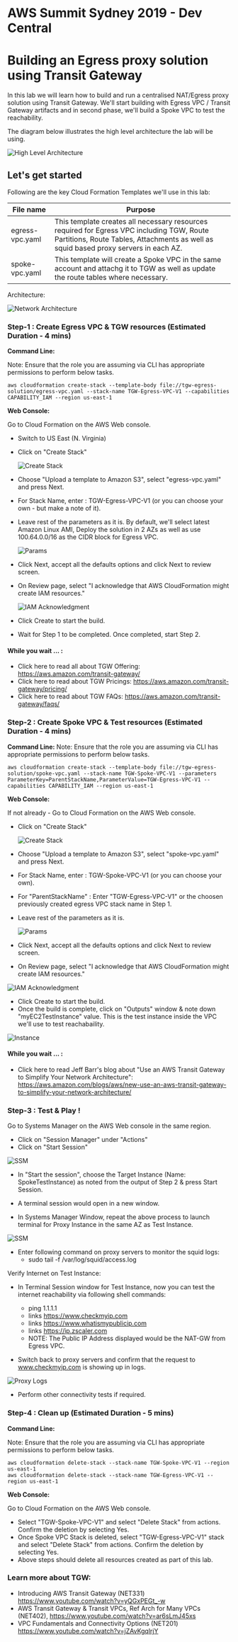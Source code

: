 # AWS Summit Sydney 2019 - Dev Central
# Building an Egress proxy solution using Transit Gateway
In this lab we will learn how to build and run a centralised NAT/Egress proxy solution using Transit Gateway. We'll start building with Egress VPC / Transit Gateway artifacts and in second phase, we'll build a Spoke VPC to test the reachability.

The diagram below illustrates the high level architecture the lab will be using. 

  ![High Level Architecture](tgw-egress-solution/images/lab-overview.png)

## Let's get started

Following are the key Cloud Formation Templates we'll use in this lab:

| File name | Purpose |
|-----------|---------|
|egress-vpc.yaml| This template creates all necessary resources required for Egress VPC including TGW, Route Partitions, Route Tables, Attachments as well as squid based proxy servers in each AZ.|
|spoke-vpc.yaml| This template will create a Spoke VPC in the same account and attachg it to TGW as well as update the route tables where necessary.|

Architecture:

![Network Architecture](tgw-egress-solution/images/lab-detailed.png)


### Step-1 : Create Egress VPC & TGW resources (Estimated Duration - 4 mins)
**Command Line:**

Note: Ensure that the role you are assuming via CLI has appropriate permissions to perform below tasks.

```
aws cloudformation create-stack --template-body file://tgw-egress-solution/egress-vpc.yaml --stack-name TGW-Egress-VPC-V1 --capabilities CAPABILITY_IAM --region us-east-1
```

**Web Console:**

Go to Cloud Formation on the AWS Web console.

- Switch to US East (N. Virginia)
- Click on "Create Stack"

  ![Create Stack](tgw-egress-solution/images/diagram1.png)

- Choose "Upload a template to Amazon S3", select "egress-vpc.yaml" and press Next.
- For Stack Name, enter : TGW-Egress-VPC-V1 (or you can choose your own - but make a note of it).
- Leave rest of the parameters as it is. By default, we'll select latest Amazon Linux AMI, Deploy the solution in 2 AZs as well as use 100.64.0.0/16 as the CIDR block for Egress VPC.
  
  ![Params](tgw-egress-solution/images/diagram2.png)

- Click Next, accept all the defaults options and click Next to review screen.
- On Review page, select "I acknowledge that AWS CloudFormation might create IAM resources."

  ![IAM Acknowledgment](tgw-egress-solution/images/diagram3.png)

- Click Create to start the build.
- Wait for Step 1 to be completed. Once completed, start Step 2.

#### While you wait ... :

- Click here to read all about TGW Offering: https://aws.amazon.com/transit-gateway/
- Click here to read about TGW Pricings: https://aws.amazon.com/transit-gateway/pricing/
- Click here to read about TGW FAQs: https://aws.amazon.com/transit-gateway/faqs/

### Step-2 : Create Spoke VPC & Test resources (Estimated Duration - 4 mins)

**Command Line:**
Note: Ensure that the role you are assuming via CLI has appropriate permissions to perform below tasks.

```
aws cloudformation create-stack --template-body file://tgw-egress-solution/spoke-vpc.yaml --stack-name TGW-Spoke-VPC-V1 --parameters ParameterKey=ParentStackName,ParameterValue=TGW-Egress-VPC-V1 --capabilities CAPABILITY_IAM --region us-east-1
```

**Web Console:**

If not already - Go to Cloud Formation on the AWS Web console.

- Click on "Create Stack"

  ![Create Stack](tgw-egress-solution/images/diagram1.png)

- Choose "Upload a template to Amazon S3", select "spoke-vpc.yaml" and press Next.
- For Stack Name, enter : TGW-Spoke-VPC-V1 (or you can choose your own).
- For "ParentStackName" : Enter "TGW-Egress-VPC-V1" or the choosen previously created egress VPC stack name in Step 1.
- Leave rest of the parameters as it is.

  ![Params](tgw-egress-solution/images/diagram4.png)

- Click Next, accept all the defaults options and click Next to review screen.
- On Review page, select "I acknowledge that AWS CloudFormation might create IAM resources."

![IAM Acknowledgment](tgw-egress-solution/images/diagram3.png)

- Click Create to start the build.
- Once the build is complete, click on "Outputs" window & note down "myEC2TestInstance" value. This is the test instance inside the VPC we'll use to test reachabaility.

![Instance](tgw-egress-solution/images/diagram5.png)

#### While you wait ... :

- Click here to read Jeff Barr's blog about "Use an AWS Transit Gateway to Simplify Your Network Architecture": https://aws.amazon.com/blogs/aws/new-use-an-aws-transit-gateway-to-simplify-your-network-architecture/


### Step-3 : Test & Play ! 

Go to Systems Manager on the AWS Web console in the same region.

- Click on "Session Manager" under "Actions"
- Click on "Start Session"

![SSM](tgw-egress-solution/images/diagram6.png)

- In "Start the session", choose the Target Instance (Name: SpokeTestInstance) as noted from the output of Step 2 & press Start Session.
- A terminal session would open in a new window.

- In Systems Manager Window, repeat the above process to launch terminal for Proxy Instance in the same AZ as Test Instance.

![SSM](tgw-egress-solution/images/diagram7.png)

- Enter following command on proxy servers to monitor the squid logs:
  - sudo tail -f /var/log/squid/access.log

Verify Internet on Test Instance:

- In Terminal Session window for Test Instance, now you can test the internet reachability via following shell commands:
  - ping 1.1.1.1
  - links https://www.checkmyip.com
  - links https://www.whatismypublicip.com
  - links https://ip.zscaler.com
  - NOTE: The Public IP Address displayed would be the NAT-GW from Egress VPC.

- Switch back to proxy servers and confirm that the request to www.checkmyip.com is showing up in logs.

![Proxy Logs](tgw-egress-solution/images/diagram9.png)

- Perform other connectivity tests if required.


### Step-4 : Clean up (Estimated Duration - 5 mins)


**Command Line:**

Note: Ensure that the role you are assuming via CLI has appropriate permissions to perform below tasks.


```
aws cloudformation delete-stack --stack-name TGW-Spoke-VPC-V1 --region us-east-1
aws cloudformation delete-stack --stack-name TGW-Egress-VPC-V1 --region us-east-1
```

**Web Console:**

Go to Cloud Formation on the AWS Web console.

- Select "TGW-Spoke-VPC-V1" and select "Delete Stack" from actions. Confirm the deletion by selecting Yes.
- Once Spoke VPC Stack is deleted, select "TGW-Egress-VPC-V1" stack and select "Delete Stack" from actions. Confirm the deletion by selecting Yes.
- Above steps should delete all resources created as part of this lab.


### Learn more about TGW:

- Introducing AWS Transit Gateway (NET331) https://www.youtube.com/watch?v=yQGxPEGt_-w
- AWS Transit Gateway & Transit VPCs, Ref Arch for Many VPCs (NET402), https://www.youtube.com/watch?v=ar6sLmJ45xs
- VPC Fundamentals and Connectivity Options (NET201) https://www.youtube.com/watch?v=jZAvKgqlrjY
